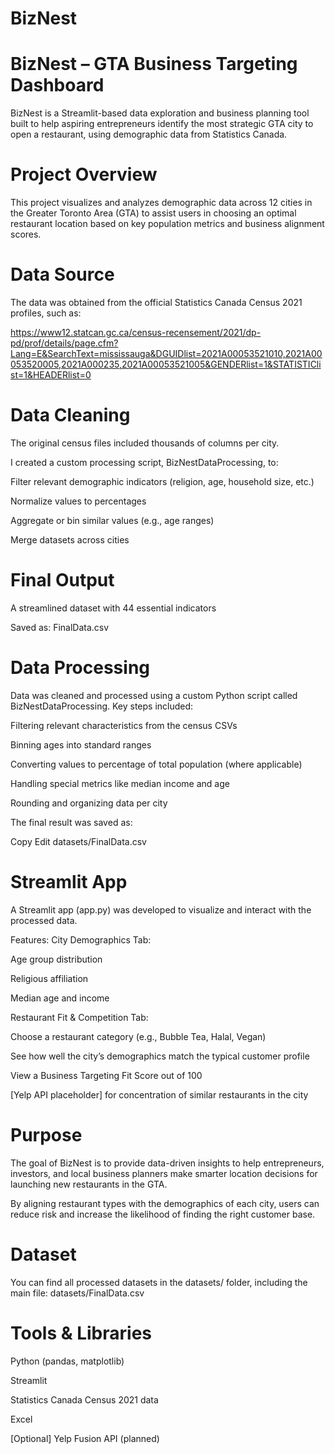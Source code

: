 # BizNest
# BizNest – GTA Business Targeting Dashboard
BizNest is a Streamlit-based data exploration and business planning tool built to help aspiring entrepreneurs identify the most strategic GTA city to open a restaurant, using demographic data from Statistics Canada.

# Project Overview
This project visualizes and analyzes demographic data across 12 cities in the Greater Toronto Area (GTA) to assist users in choosing an optimal restaurant location based on key population metrics and business alignment scores.

# Data Source
The data was obtained from the official Statistics Canada Census 2021 profiles, such as:

https://www12.statcan.gc.ca/census-recensement/2021/dp-pd/prof/details/page.cfm?Lang=E&SearchText=mississauga&DGUIDlist=2021A00053521010,2021A00053520005,2021A000235,2021A00053521005&GENDERlist=1&STATISTIClist=1&HEADERlist=0

# Data Cleaning
The original census files included thousands of columns per city.

I created a custom processing script, BizNestDataProcessing, to:

Filter relevant demographic indicators (religion, age, household size, etc.)

Normalize values to percentages

Aggregate or bin similar values (e.g., age ranges)

Merge datasets across cities

# Final Output
A streamlined dataset with 44 essential indicators

Saved as: FinalData.csv

# Data Processing
Data was cleaned and processed using a custom Python script called BizNestDataProcessing. Key steps included:

Filtering relevant characteristics from the census CSVs

Binning ages into standard ranges

Converting values to percentage of total population (where applicable)

Handling special metrics like median income and age

Rounding and organizing data per city

The final result was saved as:

Copy
Edit
datasets/FinalData.csv
# Streamlit App
A Streamlit app (app.py) was developed to visualize and interact with the processed data.

Features:
City Demographics Tab:

Age group distribution

Religious affiliation

Median age and income

Restaurant Fit & Competition Tab:

Choose a restaurant category (e.g., Bubble Tea, Halal, Vegan)

See how well the city’s demographics match the typical customer profile

View a Business Targeting Fit Score out of 100

[Yelp API placeholder] for concentration of similar restaurants in the city

# Purpose
The goal of BizNest is to provide data-driven insights to help entrepreneurs, investors, and local business planners make smarter location decisions for launching new restaurants in the GTA.

By aligning restaurant types with the demographics of each city, users can reduce risk and increase the likelihood of finding the right customer base.

# Dataset
You can find all processed datasets in the datasets/ folder, including the main file:
datasets/FinalData.csv

# Tools & Libraries
Python (pandas, matplotlib)

Streamlit

Statistics Canada Census 2021 data

Excel

[Optional] Yelp Fusion API (planned)
